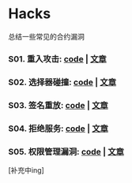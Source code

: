 # Hacks
总结一些常见的合约漏洞

### S01. 重入攻击: [code](./S01_ReentrancyAttack/ReentrancyAttack.sol) | [文章](./S01_ReentrancyAttack/readme.md)
### S02. 选择器碰撞: [code](./S02_SelectorClash/SelectorClash.sol) | [文章](./S02_SelectorClash/readme.md)
### S03. 签名重放: [code](./S03_SignatureReplay/SignatureReplay.sol) | [文章](./S03_SignatureReplay/readme.md)
### S04. 拒绝服务: [code](./S04_Dos/Dos.sol) | [文章](./S04_Dos/readme.md)
### S05. 权限管理漏洞: [code](./S05_AccessControlExploit/AccessControlExploit.sol) | [文章](./S05_AccessControlExploit/readme.md)
[补充中ing]
